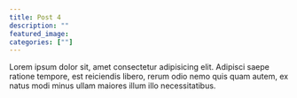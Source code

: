 ```yaml
---
title: Post 4
description: ""
featured_image:
categories: [""]
---
```


Lorem ipsum dolor sit, amet consectetur adipisicing elit. Adipisci saepe ratione tempore, est reiciendis libero, rerum odio nemo quis quam autem, ex natus modi minus ullam maiores illum illo necessitatibus.
